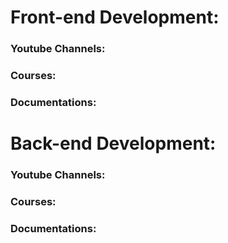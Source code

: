 # Front-end Development:
### Youtube Channels:
### Courses:
### Documentations:
# Back-end Development:
### Youtube Channels:
### Courses:
### Documentations:
